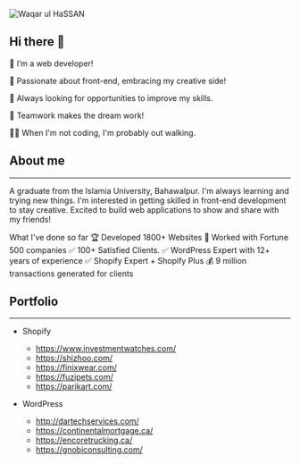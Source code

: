 ![Waqar ul HaSSAN](https://github.com/user-attachments/assets/c94833e8-8f44-4d97-a1fd-8e778013f0c9)


## Hi there 👋

🔭 I’m a web developer!

💫 Passionate about front-end, embracing my creative side!

👀 Always looking for opportunities to improve my skills.

🤝 Teamwork makes the dream work!

🚶‍♀️ When I'm not coding, I'm probably out walking.

## About me
---
A graduate from the Islamia University, Bahawalpur. I'm always learning and trying new things. I'm interested in getting skilled in front-end development to stay creative. Excited to build web applications to show and share with my friends!

What I've done so far
🏆 Developed 1800+ Websites
💎 Worked with Fortune 500 companies
✅ 100+ Satisfied Clients.
✅ WordPress Expert with 12+ years of experience
✅ Shopify Expert + Shopify Plus
💰 9 million transactions generated for clients

## Portfolio
---

- Shopify
  - https://www.investmentwatches.com/
  - https://shizhoo.com/
  - https://finixwear.com/
  - https://fuzipets.com/
  - https://parikart.com/

- WordPress
  - http://dartechservices.com/
  - https://continentalmortgage.ca/
  - https://encoretrucking.ca/
  - https://gnobiconsulting.com/

